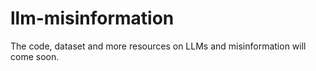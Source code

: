 # llm-misinformation

The code, dataset and more resources on LLMs and misinformation will come soon.
